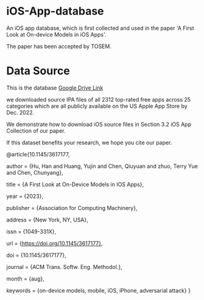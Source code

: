 # iOS-App-database
An iOS app database, which is first collected and used in the paper 'A First Look at On-device Models in iOS Apps'. 

The paper has been accepted by TOSEM.

# Data Source
This is the database [Google Drive Link](https://drive.google.com/drive/folders/1W_d7dCtLjbsULumlrInNH3lfJb-3vcRf?usp=sharing) 

we downloaded source IPA files of all 2312 top-rated free apps across 25 categories which are all publicly available on the US Apple App Store by Dec. 2022.

We demonstrate how to download iOS source files in Section 3.2 iOS App Collection of our paper. 

If this dataset benefits your research, we hope you cite our paper. 

@article{10.1145/3617177,

author = {Hu, Han and Huang, Yujin and Chen, Qiuyuan and zhuo, Terry Yue and Chen, Chunyang},

title = {A First Look at On-Device Models in IOS Apps},

year = {2023},

publisher = {Association for Computing Machinery},

address = {New York, NY, USA},

issn = {1049-331X},

url = {https://doi.org/10.1145/3617177},

doi = {10.1145/3617177},

journal = {ACM Trans. Softw. Eng. Methodol.},

month = {aug},

keywords = {on-device models, mobile, iOS, iPhone, adversarial attack}
}
